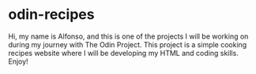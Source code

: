 # odin-recipes
Hi, my name is Alfonso, and this is one of the projects I will be working on during my journey with The Odin Project. This project is a simple cooking recipes website where I will be developing my HTML and coding skills. Enjoy!